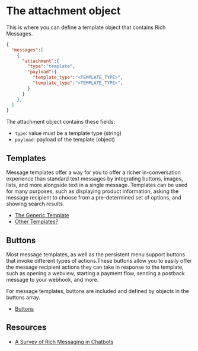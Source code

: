# The attachment object

This is where you can define a template object that contains Rich Messages.  

```json
{
  "messages":[
    {
      "attachment":{
        "type":"template",
        "payload":{
          "template_type":"<TEMPLATE_TYPE>",
          "template_type":"<TEMPLATE_TYPE>",
        }
      }
    },
  ]
}
```

The attachment object contains these fields:

- `type`: value must be a template type (string)
- `payload`: payload of the template (object)

## Templates

Message templates offer a way for you to offer a richer in-conversation experience than standard text messages by integrating buttons, images, lists, and more alongside text in a single message. Templates can be used for many purposes, such as displaying product information, asking the message recipient to choose from a pre-determined set of options, and showing search results.

- [The Generic Template](generic-template/)
- [Other Templates?](generic-template/)


## Buttons

Most message templates, as well as the persistent menu support buttons that invoke different types of actions.These buttons allow you to easily offer the message recipient actions they can take in response to the template, such as opening a webview, starting a payment flow, sending a postback message to your webhook, and more.

For message templates, buttons are included and defined by objects in the buttons array.

- [Buttons](buttons/)

## Resources

- [A Survey of Rich Messaging in Chatbots](https://github.com/WideChat/Rocket.Chat.Android/wiki/A-Survey-of-Rich-Messaging-in-Chatbots)



